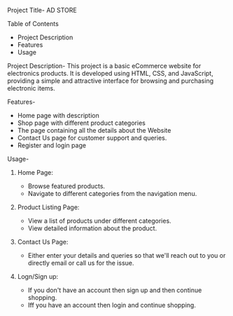 Project Title- AD STORE

Table of Contents
- Project Description
- Features 
- Usage

Project Description- This project is a basic eCommerce website for electronics products. It is developed using HTML, CSS, and JavaScript, providing a simple and attractive interface for browsing and purchasing electronic items.

Features-
- Home page  with description 
- Shop page with different product categories
- The page containing all the details about the Website 
- Contact Us page for customer support and queries.
- Register and login page

Usage-
1. Home Page:
   - Browse featured products.
   - Navigate to different categories from the navigation menu.

2. Product Listing Page:
   - View a list of products under different categories.
   - View detailed information about the product.
     
3. Contact Us Page:
   - Either enter your details and queries so that we'll reach out to you or directly email or call us for the issue.

4. Logn/Sign up:
   - If you don't have an account then sign up and then continue shopping.
   - Iff you have an account then login and continue shopping.
